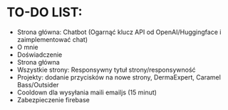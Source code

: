 # TO-DO LIST:
- Strona główna: Chatbot (Ogarnąć klucz API od OpenAI/Huggingface i zaimplementować chat)
- O mnie
- Doświadczenie
- Strona główna
- Wszystkie strony: Responsywny tytuł strony/responsywność
- Projekty: dodanie przycisków na nowe strony, DermaExpert, Caramel Bass/Outsider
- Cooldown dla wysyłania maili emailjs (15 minut)
- Zabezpieczenie firebase
